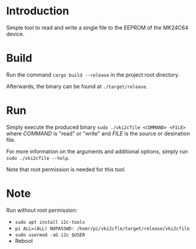 # Introduction
Simple tool to read and write a single file to the EEPROM of the MK24C64 device.


# Build
Run the command `cargo build --release` in the project root directory.

Afterwards, the binary can be found at `./target/release`.


# Run
Simply execute the produced binary `sudo ./vki2cfile <COMMAND> <FILE>` where *COMMAND* is "read" or "write" and
*FILE* is the source or desination file.

For more information on the arguments and additional options, simply run `sudo ./vki2cfile --help`. 

Note that root permission is needed for this tool.

# Note
Run without root permission:
- `sudo apt install i2c-tools`
- `pi ALL=(ALL) NOPASSWD: /homr/pi/vki2cfle/target/release/vki2cfile`
-  `sudo usermod -aG i2c $USER`
- Reboot